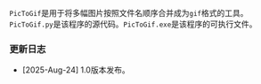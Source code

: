 `PicToGif`是用于将多幅图片按照文件名顺序合并成为`gif`格式的工具。`PicToGif.py`是该程序的源代码。`PicToGif.exe`是该程序的可执行文件。


### 更新日志
* [2025-Aug-24] 1.0版本发布。